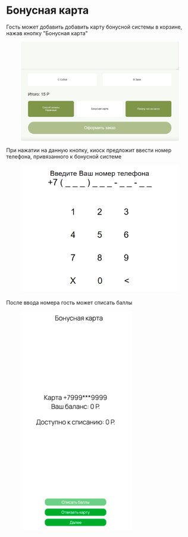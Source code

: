 # Бонусная карта

Гость может добавить добавить карту бонусной системы в корзине, нажав кнопку "Бонусная карта"

<figure><img src="../../.gitbook/assets/Снимок экрана 2025-06-17 в 10.28.02.png" alt=""><figcaption></figcaption></figure>

При нажатии на данную кнопку, киоск предложит ввести номер телефона, привязанного к бонусной системе&#x20;

<figure><img src="../../.gitbook/assets/Снимок экрана 2025-06-17 в 10.30.34.png" alt=""><figcaption></figcaption></figure>

После ввода номера гость может списать баллы

<figure><img src="../../.gitbook/assets/Снимок экрана 2025-06-17 в 10.34.05.png" alt=""><figcaption></figcaption></figure>
